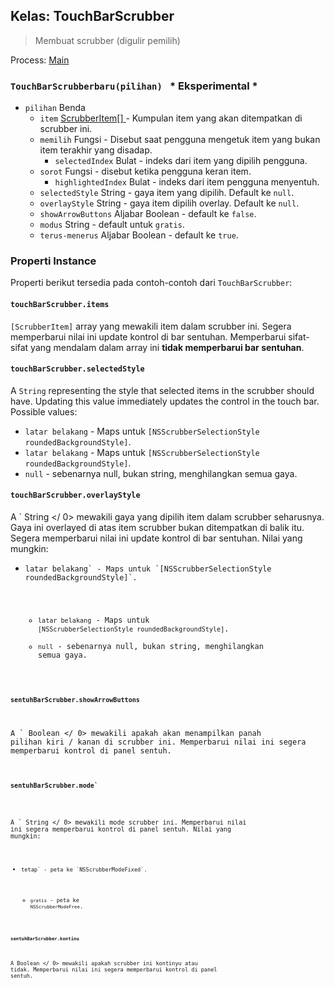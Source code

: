 ## Kelas: TouchBarScrubber

> Membuat scrubber (digulir pemilih)

Process: [Main](../tutorial/application-architecture.md#main-and-renderer-processes)

### `TouchBarScrubberbaru(pilihan) ` * Eksperimental *

* `pilihan` Benda 
  * `item` [ScrubberItem[] ](structures/scrubber-item.md) - Kumpulan item yang akan ditempatkan di scrubber ini.
  * `memilih` Fungsi - Disebut saat pengguna mengetuk item yang bukan item terakhir yang disadap. 
    * `selectedIndex` Bulat - indeks dari item yang dipilih pengguna.
  * `sorot` Fungsi - disebut ketika pengguna keran item. 
    * `highlightedIndex` Bulat - indeks dari item pengguna menyentuh.
  * `selectedStyle` String - gaya item yang dipilih. Default ke `null`.
  * `overlayStyle` String - gaya item dipilih overlay. Default ke `null`.
  * `showArrowButtons` Aljabar Boolean - default ke `false`.
  * `modus` String - default untuk `gratis`.
  * `terus-menerus` Aljabar Boolean - default ke `true`.

### Properti Instance

Properti berikut tersedia pada contoh-contoh dari `TouchBarScrubber`:

#### `touchBarScrubber.items`

`[ScrubberItem]` array yang mewakili item dalam scrubber ini. Segera memperbarui nilai ini update kontrol di bar sentuhan. Memperbarui sifat-sifat yang mendalam dalam array ini **tidak memperbarui bar sentuhan**.

#### `touchBarScrubber.selectedStyle`

A `String` representing the style that selected items in the scrubber should have. Updating this value immediately updates the control in the touch bar. Possible values:

* `latar belakang` - Maps untuk `[NSScrubberSelectionStyle roundedBackgroundStyle]`.
* `latar belakang` - Maps untuk `[NSScrubberSelectionStyle roundedBackgroundStyle]`.
* `null` - sebenarnya null, bukan string, menghilangkan semua gaya.

#### `touchBarScrubber.overlayStyle`

A ` String </ 0> mewakili gaya yang dipilih item dalam scrubber seharusnya. Gaya ini overlayed di atas item scrubber bukan ditempatkan di balik itu. Segera memperbarui nilai ini update kontrol di bar sentuhan. Nilai yang mungkin:</p>

<ul>
<li><code>latar belakang` - Maps untuk `[NSScrubberSelectionStyle roundedBackgroundStyle]`.</li> 

* `latar belakang` - Maps untuk `[NSScrubberSelectionStyle roundedBackgroundStyle]`.
* `null` - sebenarnya null, bukan string, menghilangkan semua gaya.</ul> 

#### `sentuhBarScrubber.showArrowButtons`

A ` Boolean </ 0> mewakili apakah akan menampilkan panah pilihan kiri / kanan di scrubber ini. Memperbarui nilai ini segera memperbarui kontrol di panel sentuh.</p>

<h4><code>sentuhBarScrubber.mode`</h4> 

A ` String </ 0> mewakili mode scrubber ini. Memperbarui nilai ini segera memperbarui kontrol di panel sentuh. Nilai yang mungkin:</p>

<ul>
<li><code>tetap` - peta ke `NSScrubberModeFixed`.</li> 

* `gratis` - peta ke `NSScrubberModeFree`.</ul> 

#### `sentuhBarScrubber.kontinu`

A  Boolean </ 0> mewakili apakah scrubber ini kontinyu atau tidak. Memperbarui nilai ini segera memperbarui kontrol di panel sentuh.</p>